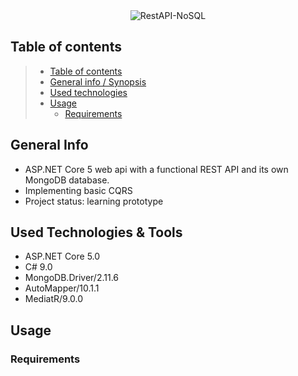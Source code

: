 <div align="center">
  <img src="https://user-images.githubusercontent.com/70706753/109709512-46a57180-7ba5-11eb-944e-3c0e918e4405.png"  alt="RestAPI-NoSQL"/>
</div>

## Table of contents

> * [Table of contents](#table-of-contents)
> * [General info / Synopsis](#general-info)
> * [Used technologies](#used-technologies--tools)
> * [Usage](#Usage)
>   * [Requirements](#Requirements)

## General Info

* ASP.NET Core 5 web api with a functional REST API and its own MongoDB database.
* Implementing basic CQRS
* Project status: learning prototype

## Used Technologies & Tools
* ASP.NET Core 5.0
* C# 9.0
* MongoDB.Driver/2.11.6
* AutoMapper/10.1.1
* MediatR/9.0.0

## Usage

### Requirements
